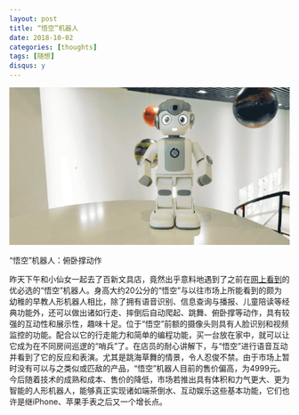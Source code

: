 ```yaml
---
layout: post
title: “悟空”机器人
date: 2018-10-02
categories: [thoughts]
tags: [随想]
disqus: y
---
```


![](/figures/p54442790.gif)

“悟空”机器人：俯卧撑动作

昨天下午和小仙女一起去了百新文具店，竟然出乎意料地遇到了之前在[网上看到](https://news.cnblogs.com/n/608387/)的优必选的“悟空”机器人。身高大约20公分的“悟空”与以往市场上所能看到的颇为幼稚的早教人形机器人相比，除了拥有语音识别、信息查询与播报、儿童陪读等经典功能外，还可以做出诸如行走、摔倒后自动爬起、跳舞、俯卧撑等动作，具有较强的互动性和展示性，趣味十足。位于“悟空”前额的摄像头则具有人脸识别和视频监控的功能。配合以它的行走能力和简单的编程功能，买一台放在家中，就可以让它成为在不同房间巡逻的“哨兵”了。在店员的耐心讲解下，与“悟空”进行语音互动并看到了它的反应和表演。尤其是跳海草舞的情景，令人忍俊不禁。由于市场上暂时没有可以与之类似或匹敌的产品，“悟空”机器人目前的售价偏高，为4999元。今后随着技术的成熟和成本、售价的降低，市场若推出具有体积和力气更大、更为智能的人形机器人，能够真正实现诸如端茶倒水、互动娱乐这些基本功能，它们也许是继iPhone、苹果手表之后又一个增长点。
